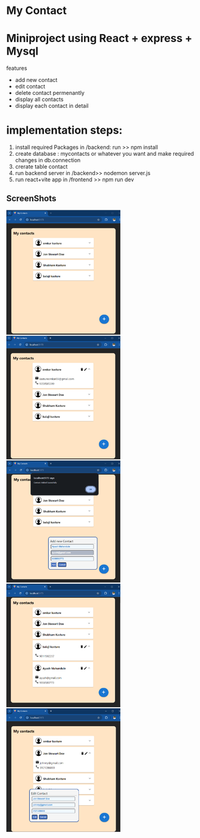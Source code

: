# My Contact
# Miniproject using React + express + Mysql

features
- add new contact
- edit contact
- delete contact permenantly
- display all contacts
- display each contact in detail

# implementation steps:
1. install required Packages in /backend: run >> npm install
2. create database : mycontacts or whatever you want and make required changes in db.connection
3. crerate table contact
4. run backend server in /backend>> nodemon server.js
5. run react+vite app in /frontend >> npm run dev


## ScreenShots
<img src="image.png" alt="alt text" width="300"/>
<img src="image-1.png" alt="alt text" width="300"/>
<img src="image-3.png" alt="alt text" width="300"/>
<img src="image-2.png" alt="alt text" width="300"/>
<img src="image-4.png" alt="alt text" width="300"/>
